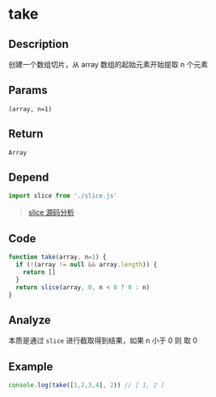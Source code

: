 # take

## Description
创建一个数组切片，从 array 数组的起始元素开始提取 n 个元素

## Params
`(array, n=1)`

## Return
`Array`

## Depend
```js
import slice from './slice.js'
```
> [slice 源码分析](./slice.md)

## Code
```js
function take(array, n=1) {
  if (!(array != null && array.length)) {
    return []
  }
  return slice(array, 0, n < 0 ? 0 : n)
}
```

## Analyze
本质是通过 `slice` 进行截取得到结果，如果 n 小于 0 则 取 0

## Example
```js
console.log(take([1,2,3,4], 2)) // [ 1, 2 ]
```

